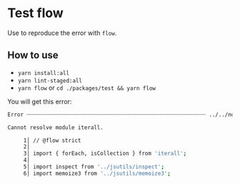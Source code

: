 # Test flow

Use to reproduce the error with `flow`.

## How to use

- `yarn install:all`
- `yarn lint-staged:all`
- `yarn flow` or `cd ./packages/test && yarn flow`

You will get this error:

```sh
Error ┈┈┈┈┈┈┈┈┈┈┈┈┈┈┈┈┈┈┈┈┈┈┈┈┈┈┈┈┈┈┈┈┈┈┈┈┈┈┈┈┈┈┈┈┈┈┈┈┈┈┈┈┈┈┈┈ ../../node_modules/graphql/execution/execute.js.flow:3:39

Cannot resolve module iterall.

     1│ // @flow strict
     2│
     3│ import { forEach, isCollection } from 'iterall';
     4│
     5│ import inspect from '../jsutils/inspect';
     6│ import memoize3 from '../jsutils/memoize3';
```
